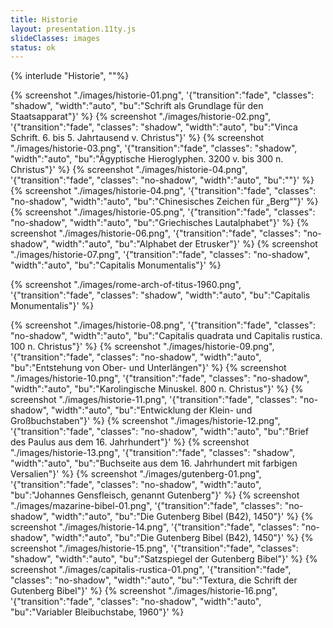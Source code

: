 ```yaml
---
title: Historie
layout: presentation.11ty.js
slideClasses: images
status: ok
---
```


{% interlude "Historie", ""%}

{% screenshot "./images/historie-01.png", '{"transition":"fade", "classes": "shadow", "width":"auto", "bu":"Schrift als Grundlage für den Staatsapparat"}' %}
{% screenshot "./images/historie-02.png", '{"transition":"fade", "classes": "shadow", "width":"auto", "bu":"Vinca Schrift. 6. bis 5. Jahrtausend v. Christus"}' %}
{% screenshot "./images/historie-03.png", '{"transition":"fade", "classes": "shadow", "width":"auto", "bu":"Ägyptische Hieroglyphen. 3200 v. bis 300 n. Christus"}' %}
{% screenshot "./images/historie-04.png", '{"transition":"fade", "classes": "no-shadow", "width":"auto", "bu":""}' %}
{% screenshot "./images/historie-04.png", '{"transition":"fade", "classes": "no-shadow", "width":"auto", "bu":"Chinesisches Zeichen für „Berg“"}' %}
{% screenshot "./images/historie-05.png", '{"transition":"fade", "classes": "no-shadow", "width":"auto", "bu":"Griechisches Lautalphabet"}' %}
{% screenshot "./images/historie-06.png", '{"transition":"fade", "classes": "no-shadow", "width":"auto", "bu":"Alphabet der Etrusker"}' %}
{% screenshot "./images/historie-07.png", '{"transition":"fade", "classes": "no-shadow", "width":"auto", "bu":"Capitalis Monumentalis"}' %}

{% screenshot "./images/rome-arch-of-titus-1960.png", '{"transition":"fade", "classes": "shadow", "width":"auto", "bu":"Capitalis Monumentalis"}' %}

{% screenshot "./images/historie-08.png", '{"transition":"fade", "classes": "no-shadow", "width":"auto", "bu":"Capitalis quadrata und Capitalis rustica. 100 n. Christus"}' %}
{% screenshot "./images/historie-09.png", '{"transition":"fade", "classes": "no-shadow", "width":"auto", "bu":"Entstehung von Ober- und Unterlängen"}' %}
{% screenshot "./images/historie-10.png", '{"transition":"fade", "classes": "no-shadow", "width":"auto", "bu":"Karolingische Minuskel. 800 n. Christus"}' %}
{% screenshot "./images/historie-11.png", '{"transition":"fade", "classes": "no-shadow", "width":"auto", "bu":"Entwicklung der Klein- und Großbuchstaben"}' %}
{% screenshot "./images/historie-12.png", '{"transition":"fade", "classes": "no-shadow", "width":"auto", "bu":"Brief des Paulus aus dem 16. Jahrhundert"}' %}
{% screenshot "./images/historie-13.png", '{"transition":"fade", "classes": "shadow", "width":"auto", "bu":"Buchseite aus dem 16. Jahrhundert mit farbigen Versalien"}' %}
{% screenshot "./images/gutenberg-01.png", '{"transition":"fade", "classes": "no-shadow", "width":"auto", "bu":"Johannes Gensfleisch, genannt Gutenberg"}' %}
{% screenshot "./images/mazarine-bibel-01.png", '{"transition":"fade", "classes": "no-shadow", "width":"auto", "bu":"Die Gutenberg Bibel (B42), 1450"}' %}
{% screenshot "./images/historie-14.png", '{"transition":"fade", "classes": "no-shadow", "width":"auto", "bu":"Die Gutenberg Bibel (B42), 1450"}' %}
{% screenshot "./images/historie-15.png", '{"transition":"fade", "classes": "shadow", "width":"auto", "bu":"Satzspiegel der Gutenberg Bibel"}' %}
{% screenshot "./images/capitalis-rustica-01.png", '{"transition":"fade", "classes": "no-shadow", "width":"auto", "bu":"Textura, die Schrift der Gutenberg Bibel"}' %}
{% screenshot "./images/historie-16.png", '{"transition":"fade", "classes": "no-shadow", "width":"auto", "bu":"Variabler Bleibuchstabe, 1960"}' %}